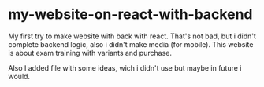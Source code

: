 # my-website-on-react-with-backend
My first try to make website with back with react. That's not bad, but i didn't complete backend logic, also i didn't make media (for mobile). This website is about exam training with variants and purchase.

Also I added file with some ideas, wich i didn't use but maybe in future i would.
